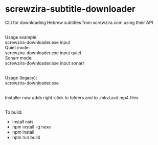 # screwzira-subtitle-downloader

CLI for downloading Hebrew subtitles from screwzira.com using their API

<br>Usage example:
<br>screwzira-downloader.exe input <video-file-full-path>
<br>Quiet mode:
<br>screwzira-downloader.exe input <video-file-full-path> quiet
<br>Sonarr mode:
<br>screwzira-downloader.exe input sonarr

<br>Usage (legacy):
<br>screwzira-downloader.exe <video-file-full-path>

<br>Installer now adds right-click to folders and to .mkv/.avi/.mp4 files

<br>To build:
 * install nsis
 * npm install -g nexe
 * npm install
 * npm run build

